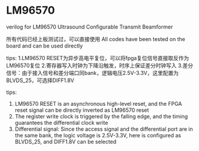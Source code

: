 # LM96570
verilog for LM96570 Ultrasound Configurable Transmit Beamformer

所有代码已经上板测试过，可以直接使用
All codes have been tested on the board and can be used directly

tips:
1.LM96570 RESET为异步高电平复位，可以将fpga复位信号直接取反作为LM96570复位
2.寄存器写入时钟为下降沿触发，时序上保证差分时钟写入
3.差分信号：由于接入信号和差分端口同bank，逻辑电压2.5V-3.3V，这里配置为BLVDS_25，可选择DIFF1.8V

tips:
1. LM96570 RESET is an asynchronous high-level reset, and the FPGA reset signal can be directly inverted as LM96570 reset
2. The register write clock is triggered by the falling edge, and the timing guarantees the differential clock write
3. Differential signal: Since the access signal and the differential port are in the same bank, the logic voltage is 2.5V-3.3V, here is configured as BLVDS_25, and DIFF1.8V can be selected
